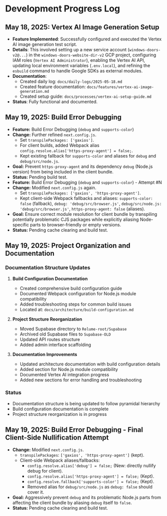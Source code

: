 # Development Progress Log

## May 18, 2025: Vertex AI Image Generation Setup

- **Feature Implemented**: Successfully configured and executed the Vertex AI image generation test script.
- **Details**: This involved setting up a new service account (`windows-doors-v2@...`) in the `windows-doors-website-dir-v2` GCP project, configuring IAM roles (`Vertex AI Administrator`), enabling the Vertex AI API, updating local environment variables (`.env.local`), and refining the `esbuild` command to handle Google SDKs as external modules.
- **Documentation**:
  - Created daily log: `docs/daily-logs/2025-05-18.md`
  - Created feature documentation: `docs/features/vertex-ai-image-generation.md`
  - Created setup guide: `docs/processes/vertex-ai-setup-guide.md`
- **Status**: Fully functional and documented.

## May 19, 2025: Build Error Debugging

- **Feature:** Build Error Debugging (`debug` and `supports-color`)
- **Change:** Further refined `next.config.js`.
  - Set `transpilePackages: ['gaxios']`.
  - For client builds, added Webpack alias `config.resolve.alias['https-proxy-agent'] = false;`.
  - Kept existing fallback for `supports-color` and aliases for `debug` and `debug/src/node.js`.
- **Goal:** Prevent `https-proxy-agent` and its dependency `debug` (Node.js version) from being included in the client bundle.
- **Status:** Pending build test.
- **Feature:** Build Error Debugging (`debug` and `supports-color`) - Attempt #N
- **Change:** Modified `next.config.js` again.
  - Set `transpilePackages: ['gaxios', 'https-proxy-agent']`.
  - Kept client-side Webpack fallbacks and aliases: `supports-color: false` (fallback), `debug: 'debug/src/browser.js'`, `debug/src/node.js: 'debug/src/browser.js'`, `https-proxy-agent: false` (aliases).
- **Goal:** Ensure correct module resolution for client bundle by transpiling potentially problematic CJS packages while explicitly aliasing Node-specific parts to browser-friendly or empty versions.
- **Status:** Pending cache clearing and build test.

## May 19, 2025: Project Organization and Documentation

### Documentation Structure Updates

1. **Build Configuration Documentation**
   - Created comprehensive build configuration guide
   - Documented Webpack configuration for Node.js module compatibility
   - Added troubleshooting steps for common build issues
   - Located at: `docs/architecture/build-configuration.md`

2. **Project Structure Reorganization**
   - Moved Supabase directory to `Relume-root/Supabase`
   - Archived old Supabase files to `Supabase-OLD`
   - Updated API routes structure
   - Added admin interface scaffolding

3. **Documentation Improvements**
   - Updated architecture documentation with build configuration details
   - Added section for Node.js module compatibility
   - Documented Vertex AI integration progress
   - Added new sections for error handling and troubleshooting

### Status

- Documentation structure is being updated to follow pyramidal hierarchy
- Build configuration documentation is complete
- Project structure reorganization is in progress

## May 19, 2025: Build Error Debugging - Final Client-Side Nullification Attempt

- **Change:** Modified `next.config.js`.
  - `transpilePackages`: `['gaxios', 'https-proxy-agent']` (kept).
  - Client-side Webpack aliases/fallbacks:
    - `config.resolve.alias['debug'] = false;` (New: directly nullify debug for client).
    - `config.resolve.alias['https-proxy-agent'] = false;` (Kept).
    - `config.resolve.fallback['supports-color'] = false;` (Kept).
    - Removed alias for `debug/src/node.js` as `debug: false` should cover it.
- **Goal:** Aggressively prevent `debug` and its problematic Node.js parts from affecting the client bundle by aliasing `debug` itself to `false`.
- **Status:** Pending cache clearing and build test.
